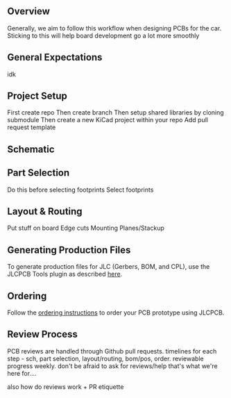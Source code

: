 ## Overview
Generally, we aim to follow this workflow when designing PCBs for the car. Sticking to this will help board development go a lot more smoothly
## General Expectations
idk
## Project Setup
First create repo
Then create branch
Then setup shared libraries by cloning submodule
Then create a new KiCad project within your repo
Add pull request template
## Schematic

## Part Selection
Do this before selecting footprints
Select footprints
## Layout & Routing
Put stuff on board
Edge cuts
Mounting
Planes/Stackup
## Generating Production Files
To generate production files for JLC (Gerbers, BOM, and CPL), use the JLCPCB Tools plugin as described [here](../KiCad-Setup/#kicad-jlcpcb-tools).
## Ordering
Follow the [ordering instructions](../Ordering) to order your PCB prototype using JLCPCB.
## Review Process
PCB reviews are handled through Github pull requests.
timelines for each step - sch, part selection, layout/routing, bom/pos, order. reviewable progress weekly. don't be afraid to ask for reviews/help that's what we're here for....

also how do reviews work + PR etiquette
